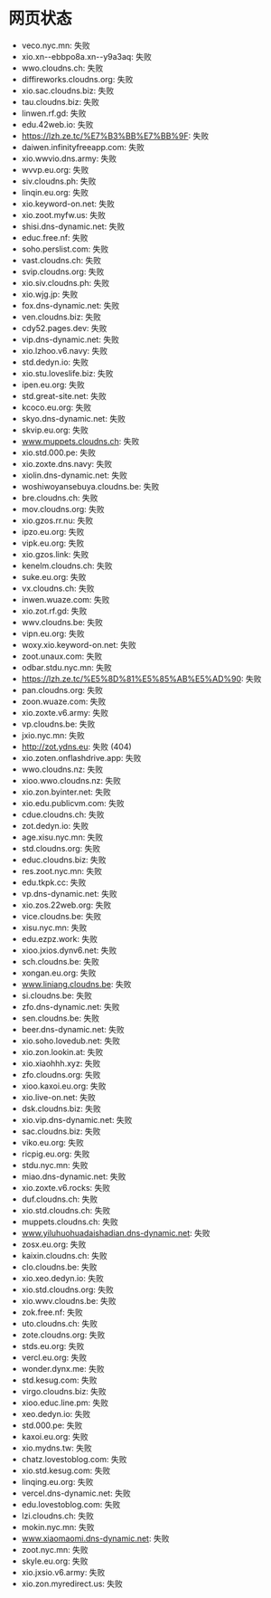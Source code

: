 # 网页状态
- veco.nyc.mn: 失败
- xio.xn--ebbpo8a.xn--y9a3aq: 失败
- wwo.cloudns.ch: 失败
- diffireworks.cloudns.org: 失败
- xio.sac.cloudns.biz: 失败
- tau.cloudns.biz: 失败
- linwen.rf.gd: 失败
- edu.42web.io: 失败
- https://lzh.ze.tc/%E7%B3%BB%E7%BB%9F: 失败
- daiwen.infinityfreeapp.com: 失败
- xio.wwvio.dns.army: 失败
- wvvp.eu.org: 失败
- siv.cloudns.ph: 失败
- linqin.eu.org: 失败
- xio.keyword-on.net: 失败
- xio.zoot.myfw.us: 失败
- shisi.dns-dynamic.net: 失败
- educ.free.nf: 失败
- soho.perslist.com: 失败
- vast.cloudns.ch: 失败
- svip.cloudns.org: 失败
- xio.siv.cloudns.ph: 失败
- xio.wjg.jp: 失败
- fox.dns-dynamic.net: 失败
- ven.cloudns.biz: 失败
- cdy52.pages.dev: 失败
- vip.dns-dynamic.net: 失败
- xio.lzhoo.v6.navy: 失败
- std.dedyn.io: 失败
- xio.stu.loveslife.biz: 失败
- ipen.eu.org: 失败
- std.great-site.net: 失败
- kcoco.eu.org: 失败
- skyo.dns-dynamic.net: 失败
- skvip.eu.org: 失败
- www.muppets.cloudns.ch: 失败
- xio.std.000.pe: 失败
- xio.zoxte.dns.navy: 失败
- xiolin.dns-dynamic.net: 失败
- woshiwoyansebuya.cloudns.be: 失败
- bre.cloudns.ch: 失败
- mov.cloudns.org: 失败
- xio.gzos.rr.nu: 失败
- ipzo.eu.org: 失败
- vipk.eu.org: 失败
- xio.gzos.link: 失败
- kenelm.cloudns.ch: 失败
- suke.eu.org: 失败
- vx.cloudns.ch: 失败
- inwen.wuaze.com: 失败
- xio.zot.rf.gd: 失败
- wwv.cloudns.be: 失败
- vipn.eu.org: 失败
- woxy.xio.keyword-on.net: 失败
- zoot.unaux.com: 失败
- odbar.stdu.nyc.mn: 失败
- https://lzh.ze.tc/%E5%8D%81%E5%85%AB%E5%AD%90: 失败
- pan.cloudns.org: 失败
- zoon.wuaze.com: 失败
- xio.zoxte.v6.army: 失败
- vp.cloudns.be: 失败
- jxio.nyc.mn: 失败
- http://zot.ydns.eu: 失败 (404)
- xio.zoten.onflashdrive.app: 失败
- wwo.cloudns.nz: 失败
- xioo.wwo.cloudns.nz: 失败
- xio.zon.byinter.net: 失败
- xio.edu.publicvm.com: 失败
- cdue.cloudns.ch: 失败
- zot.dedyn.io: 失败
- age.xisu.nyc.mn: 失败
- std.cloudns.org: 失败
- educ.cloudns.biz: 失败
- res.zoot.nyc.mn: 失败
- edu.tkpk.cc: 失败
- vp.dns-dynamic.net: 失败
- xio.zos.22web.org: 失败
- vice.cloudns.be: 失败
- xisu.nyc.mn: 失败
- edu.ezpz.work: 失败
- xioo.jxios.dynv6.net: 失败
- sch.cloudns.be: 失败
- xongan.eu.org: 失败
- www.liniang.cloudns.be: 失败
- si.cloudns.be: 失败
- zfo.dns-dynamic.net: 失败
- sen.cloudns.be: 失败
- beer.dns-dynamic.net: 失败
- xio.soho.lovedub.net: 失败
- xio.zon.lookin.at: 失败
- xio.xiaohhh.xyz: 失败
- zfo.cloudns.org: 失败
- xioo.kaxoi.eu.org: 失败
- xio.live-on.net: 失败
- dsk.cloudns.biz: 失败
- xio.vip.dns-dynamic.net: 失败
- sac.cloudns.biz: 失败
- viko.eu.org: 失败
- ricpig.eu.org: 失败
- stdu.nyc.mn: 失败
- miao.dns-dynamic.net: 失败
- xio.zoxte.v6.rocks: 失败
- duf.cloudns.ch: 失败
- xio.std.cloudns.ch: 失败
- muppets.cloudns.ch: 失败
- www.yiluhuohuadaishadian.dns-dynamic.net: 失败
- zosx.eu.org: 失败
- kaixin.cloudns.ch: 失败
- clo.cloudns.be: 失败
- xio.xeo.dedyn.io: 失败
- xio.std.cloudns.org: 失败
- xio.wwv.cloudns.be: 失败
- zok.free.nf: 失败
- uto.cloudns.ch: 失败
- zote.cloudns.org: 失败
- stds.eu.org: 失败
- vercl.eu.org: 失败
- wonder.dynx.me: 失败
- std.kesug.com: 失败
- virgo.cloudns.biz: 失败
- xioo.educ.line.pm: 失败
- xeo.dedyn.io: 失败
- std.000.pe: 失败
- kaxoi.eu.org: 失败
- xio.mydns.tw: 失败
- chatz.lovestoblog.com: 失败
- xio.std.kesug.com: 失败
- linqing.eu.org: 失败
- vercel.dns-dynamic.net: 失败
- edu.lovestoblog.com: 失败
- lzi.cloudns.ch: 失败
- mokin.nyc.mn: 失败
- www.xiaomaomi.dns-dynamic.net: 失败
- zoot.nyc.mn: 失败
- skyle.eu.org: 失败
- xio.jxsio.v6.army: 失败
- xio.zon.myredirect.us: 失败
